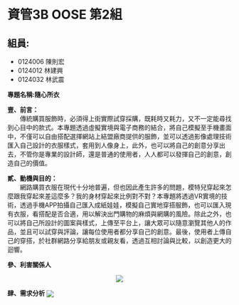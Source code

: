 # 資管3B OOSE 第2組 #

## 組員: ##
- 0124006 陳則宏
- 0124012 林建興
- 0124032 林武震


**專題名稱:隨心所衣**

**壹、前言：**
<br>
　　傳統購買服飾時，必須得上街實際試穿採購，既耗時又耗力，又不一定能尋找到心目中的款式。本專題透過虛擬實境與電子商務的結合，將自己模擬至手機畫面中，不僅可以自由搭配選擇網站上結盟廠商提供的服飾，並可以透過影像處理技術匯入自己設計的衣服樣式，套用到人像身上，此外，也可以將自己的創意分享出去，不管你是專業的設計師，還是普通的使用者，人人都可以發揮自己的創意，創造自己的價值。

**貳、動機與目的：**
<br>
　　網路購買衣服在現代十分地普遍，但也因此產生許多的問題，模特兒穿起來怎麼跟我穿起來差這麼多？我的身材穿起來比例對不對？本專題將透過VR實境的技術，透過手機APP拍攝自己匯入成紙娃娃，模擬自己實地穿搭服飾，也可以匯入現有衣服，看搭配是否合適，用以解決出門購物的麻煩與網購的風險。除此之外，也可以將自己所設計的圖案與樣式，上傳至平台上，讓大眾可以隨意瀏覽其他人的作品，並且可以試穿與評論，讓每位使用者都分享自己的創意。最後，使用者上傳自己的穿搭，於社群網路分享給朋友或親友看，透過互相討論與比較，以創造更大的迴響。


**參、利害關係人**
<p align=center><img src=http://i.imgur.com/QTr9ayH.jpg></p>



**肆、需求分析**
<img align=center src="http://i.imgur.com/sKBgeUP.png" >
